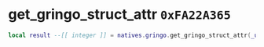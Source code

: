 # get_gringo_struct_attr `0xFA22A365`

```lua
local result --[[ integer ]] = natives.gringo.get_gringo_struct_attr(_unk0 --[[ integer ]], _unk1 --[[ integer ]], _unk2 --[[ integer ]], _unk3 --[[ integer ]])
```
